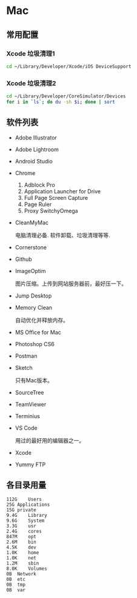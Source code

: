 # Mac


## 常用配置

### Xcode 垃圾清理1

```bash
cd ~/Library/Developer/Xcode/iOS DeviceSupport
```

### Xcode 垃圾清理2

```bash
cd ~/Library/Developer/CoreSimulator/Devices
for i in `ls`; do du -sh $i; done | sort
```


## 软件列表

- Adobe Illustrator
- Adobe Lightroom
- Android Studio
- Chrome
    1. Adblock Pro
    2. Application Launcher for Drive
    3. Full Page Screen Capture
    4. Page Ruler
    5. Proxy SwitchyOmega
- CleanMyMac

  电脑清理必备. 软件卸载、垃圾清理等等.

- Cornerstone
- Github
- ImageOptim

  图片压缩。上传到网站服务器前，最好压一下。

- Jump Desktop
- Memory Clean

  自动优化并释放内存。

- MS Office for Mac
- Photoshop CS6
- Postman
- Sketch

  只有Mac版本。

- SourceTree
- TeamViewer
- Terminius
- VS Code

  用过的最好用的编辑器之一。

- Xcode
- Yummy FTP

## 各目录用量
```
112G	Users
25G	Applications
15G	private
9.4G	Library
9.6G	System
3.3G	usr
2.4G	cores
847M	opt
2.6M	bin
4.5K	dev
1.0K	home
1.0K	net
1.2M	sbin
8.0K	Volumes
0B	Network
0B	etc
0B	tmp
0B	var
```

